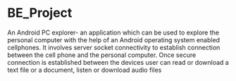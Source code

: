 # BE_Project

An Android PC explorer- an application which can be used to explore the personal computer with the help of an Android operating system enabled cellphones.
It involves server socket connectivity to establish connection between the cell phone and the personal computer. 
Once secure connection is established between the devices user can read or download a text file or a document, listen or download audio files

